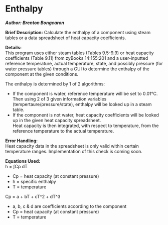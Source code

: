 # Enthalpy
***Author: Brenton Bongcaron***  

**Brief Description:** Calculate the enthalpy of a component using steam tables or a data spreadsheet of heat capacity coefficients.  

**Details:**  
This program uses either steam tables (Tables 9.5-9.9) or heat capacity coefficients (Table 9.11) from zyBooks 14:155:201
and a user-inputted reference temperature, actual temperature, state, and possibly pressure (for water pressure tables) through
a GUI to determine the enthalpy of the component at the given conditions.  
  
The enthalpy is determined by 1 of 2 algorithms:  
  - If the component is water, reference temperature will be set to 0.01°C. Then using 2 of 3 given information variables  
    (tempertaure/pressure/state), enthalpy will be looked up in a steam table.
  - If the component is not water, heat capacity coefficients will be looked up in the given heat capacity spreadsheet.  
    Heat capacity is then integrated, with respect to temperature, from the reference temperature to the actual temperature.  
   
**Error Handling:**  
Heat capacity data in the spreadsheet is only valid within certain temperature ranges. Implementation of this check is coming soon.  

**Equations Used:**  
h = ∫Cp dT
  - Cp = heat capacity (at constant pressure)
  - h = specific enthalpy  
  - T = temperature  
  
Cp = a + bT + cT^2 + dT^3
  - a, b, c & d are coefficients according to the component
  - Cp = heat capacity (at constant pressure)
  - T = temperature
